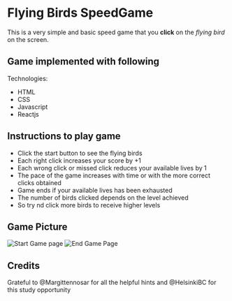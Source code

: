 # Flying Birds SpeedGame


This is a very simple and basic speed game that you **click** on the *flying bird* on the screen. 

## Game implemented with following

Technologies:

- HTML
- CSS
- Javascript
- Reactjs

## Instructions to play game 

- Click the start button to see the flying birds
- Each right click increases your score by +1
- Each wrong click or missed click reduces your available lives by 1
- The pace of the game increases with time or with the more correct clicks obtained
- Game ends if your available lives has been exhausted
- The number of birds clicked depends on the level achieved
- So try nd click more birds to receive higher levels


## Game Picture

![Start Game page](/speedgame_react/src/assets/images/game.png)
![End Game Page](/speedgame_react/src/assets/images/modal.png)


## Credits

Grateful to @Margittennosar for all the helpful hints and @HelsinkiBC for this study opportunity


